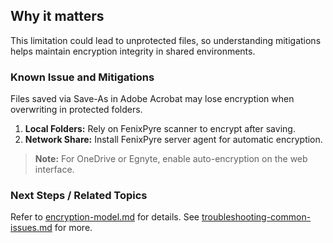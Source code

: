 
## Why it matters
This limitation could lead to unprotected files, so understanding mitigations helps maintain encryption integrity in shared environments.

### Known Issue and Mitigations
Files saved via Save-As in Adobe Acrobat may lose encryption when overwriting in protected folders.

1. **Local Folders:** Rely on FenixPyre scanner to encrypt after saving.
2. **Network Share:** Install FenixPyre server agent for automatic encryption.

> **Note:** For OneDrive or Egnyte, enable auto-encryption on the web interface.

### Next Steps / Related Topics
Refer to [encryption-model.md](../02-core-concepts/encryption-model.md) for details. See [troubleshooting-common-issues.md](./troubleshooting-common-issues.md) for more.
